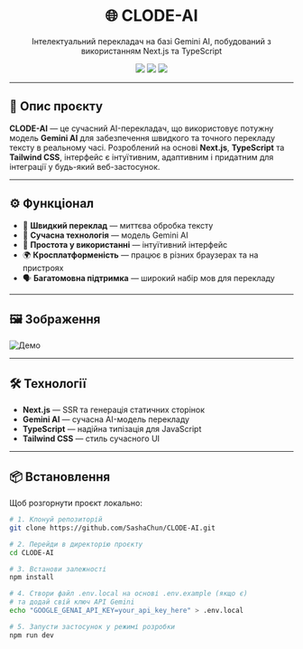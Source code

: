 <h1 align="center">🌐 CLODE-AI</h1>
<p align="center">Інтелектуальний перекладач на базі Gemini AI, побудований з використанням Next.js та TypeScript</p>

<p align="center">
  <img src="https://img.shields.io/github/languages/top/SashaChun/CLODE-AI?color=blue" />
  <img src="https://img.shields.io/github/last-commit/SashaChun/CLODE-AI" />
  <img src="https://img.shields.io/github/license/SashaChun/CLODE-AI" />
</p>

---

## 📖 Опис проєкту

**CLODE-AI** — це сучасний AI-перекладач, що використовує потужну модель **Gemini AI** для забезпечення швидкого та точного перекладу тексту в реальному часі. Розроблений на основі **Next.js**, **TypeScript** та **Tailwind CSS**, інтерфейс є інтуїтивним, адаптивним і придатним для інтеграції у будь-який веб-застосунок.

---

## ⚙️ Функціонал

- 🚀 **Швидкий переклад** — миттєва обробка тексту
- 🧠 **Сучасна технологія** — модель Gemini AI
- 🎯 **Простота у використанні** — інтуїтивний інтерфейс
- 🌍 **Кросплатформеність** — працює в різних браузерах та на пристроях
- 🗣️ **Багатомовна підтримка** — широкий набір мов для перекладу

---

## 🖼️ Зображення

![Демо](https://github.com/user-attachments/assets/1ed2696a-e902-4b65-8b19-8d581d64f1af)

---

## 🛠️ Технології

- **Next.js** — SSR та генерація статичних сторінок
- **Gemini AI** — сучасна AI-модель перекладу
- **TypeScript** — надійна типізація для JavaScript
- **Tailwind CSS** — стиль сучасного UI

---

## 📦 Встановлення

Щоб розгорнути проєкт локально:

```bash
# 1. Клонуй репозиторій
git clone https://github.com/SashaChun/CLODE-AI.git

# 2. Перейди в директорію проєкту
cd CLODE-AI

# 3. Встанови залежності
npm install

# 4. Створи файл .env.local на основі .env.example (якщо є)
# та додай свій ключ API Gemini
echo "GOOGLE_GENAI_API_KEY=your_api_key_here" > .env.local

# 5. Запусти застосунок у режимі розробки
npm run dev
